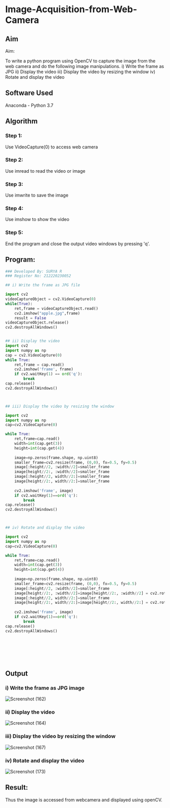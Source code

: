 # Image-Acquisition-from-Web-Camera
## Aim
 
Aim:
 
To write a python program using OpenCV to capture the image from the web camera and do the following image manipulations.
i) Write the frame as JPG 
ii) Display the video 
iii) Display the video by resizing the window
iv) Rotate and display the video

## Software Used
Anaconda - Python 3.7
## Algorithm
### Step 1:
Use VideoCapture(0) to access web camera

### Step 2:
Use imread to read the video or image

### Step 3:
Use imwrite to save the image

### Step 4:
Use imshow to show the video

### Step 5:
End the program and close the output video windows by pressing 'q'.

## Program:
``` Python
### Developed By: SURYA R
### Register No: 212220230052

## i) Write the frame as JPG file

import cv2
videoCaptureObject = cv2.VideoCapture(0)
while(True):
    ret,frame = videoCaptureObject.read()
    cv2.imshow("apple.jpg",frame)
    result = False
videoCaptureObject.release()
cv2.destroyAllWindows()


## ii) Display the video
import cv2
import numpy as np
cap = cv2.VideoCapture(0)
while True:
    ret,frame = cap.read()
    cv2.imshow('frame', frame)
    if cv2.waitKey(1) == ord('q'):
        break
cap.release()
cv2.destroyAllWindows()



## iii) Display the video by resizing the window

import cv2
import numpy as np
cap=cv2.VideoCapture(0)

while True:
    ret,frame=cap.read()
    width=int(cap.get(3))
    height=int(cap.get(4))
    
    image=np.zeros(frame.shape, np.uint8)
    smaller_frame=cv2.resize(frame, (0,0), fx=0.5, fy=0.5)
    image[:height//2, :width//2]=smaller_frame
    image[height//2:, :width//2]=smaller_frame
    image[:height//2, width//2:]=smaller_frame
    image[height//2:, width//2:]=smaller_frame
    
    cv2.imshow('frame', image)
    if cv2.waitKey(1)==ord('q'):
        break
cap.release()
cv2.destroyAllWindows()



## iv) Rotate and display the video

import cv2
import numpy as np
cap=cv2.VideoCapture(0)

while True:
    ret,frame=cap.read()
    width=int(cap.get(3))
    height=int(cap.get(4))
    
    image=np.zeros(frame.shape, np.uint8)
    smaller_frame=cv2.resize(frame, (0,0), fx=0.5, fy=0.5)
    image[:height//2, :width//2]=smaller_frame
    image[height//2:, :width//2]=image[height//2:, :width//2] = cv2.rotate(smaller_frame,cv2.cv2.ROTATE_180)
    image[:height//2, width//2:]=smaller_frame
    image[height//2:, width//2:]=image[height//2:, width//2:] = cv2.rotate(smaller_frame,cv2.cv2.ROTATE_180)
    
    cv2.imshow('frame', image)
    if cv2.waitKey(1)==ord('q'):
        break
cap.release()
cv2.destroyAllWindows()








```
## Output

### i) Write the frame as JPG image

![Screenshot (162)](https://user-images.githubusercontent.com/75236145/162015805-db71825b-25b5-44a9-97f5-6770983ad1f1.png)

### ii) Display the video

![Screenshot (164)](https://user-images.githubusercontent.com/75236145/162015875-b9b4a0ef-10f0-4a64-9675-11dbebed526f.png)


### iii) Display the video by resizing the window

![Screenshot (167)](https://user-images.githubusercontent.com/75236145/162015845-32b1c003-cf0b-478a-909a-2894a85e42e8.png)


### iv) Rotate and display the video

![Screenshot (173)](https://user-images.githubusercontent.com/75236145/162016672-3e559584-34ff-4fbe-b9f2-01d3bdb0d403.png)



## Result:
Thus the image is accessed from webcamera and displayed using openCV.
